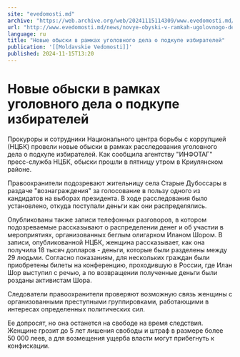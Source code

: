 ```yaml
---
site: "evedomosti.md"
archive: "https://web.archive.org/web/20241115114309/www.evedomosti.md/news/novye-obyski-v-ramkah-ugolovnogo-dela-o-podkupe-izbiratelej"
url: "http://www.evedomosti.md/news/novye-obyski-v-ramkah-ugolovnogo-dela-o-podkupe-izbiratelej"
language: ru
title: "Новые обыски в рамках уголовного дела о подкупе избирателей"
publication: '[[Moldavskie Vedomosti]]'
published: 2024-11-15T13:20
---
```


# Новые обыски в рамках уголовного дела о подкупе избирателей

Прокуроры и сотрудники Национального центра борьбы с коррупцией (НЦБК) провели новые обыски в рамках расследования уголовного дела о подкупе избирателей. Как сообщила агентству "ИНФОТАГ" пресс-служба НЦБК, обыски прошли в пятницу утром в Криулянском районе.

Правоохранители подозревают жительницу села Старые Дубоссары в раздаче "вознаграждения" за голосование в пользу одного из кандидатов на выборах президента. В ходе расследования было установлено, откуда поступали деньги как они распределялись.

Опубликованы также записи телефонных разговоров, в котором подозреваемые рассказывают о распределении денег и об участии в мероприятиях, организованных беглым олигархом Иланом Шором. В записи, опубликованной НЦБК, женщина рассказывает, как она получила 18 тысяч долларов - деньги, которые были разделены между 29 людьми. Согласно показаниям, для нескольких граждан были приобретены билеты на конференцию, проходившую в России, где Илан Шор выступил с речью, а по возвращении полученные деньги были розданы активистам Шора.

Следователи правоохранители проверяют возможную связь женщины с организованными преступными группировками, работающими в интересах определенных политических сил.

Ее допросят, но она останется на свободе на время следствия. Женщине грозит до 5 лет лишения свободы и штраф в размере более 50 000 леев, а для возмещения ущерба власти могут прибегнуть к конфискации.